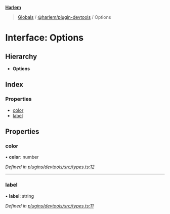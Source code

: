 **[Harlem](../README.md)**

> [Globals](../README.md) / [@harlem/plugin-devtools](../modules/_harlem_plugin_devtools.md) / Options

# Interface: Options

## Hierarchy

* **Options**

## Index

### Properties

* [color](_harlem_plugin_devtools.options.md#color)
* [label](_harlem_plugin_devtools.options.md#label)

## Properties

### color

•  **color**: number

*Defined in [plugins/devtools/src/types.ts:12](https://github.com/andrewcourtice/harlem/blob/24564e7/plugins/devtools/src/types.ts#L12)*

___

### label

•  **label**: string

*Defined in [plugins/devtools/src/types.ts:11](https://github.com/andrewcourtice/harlem/blob/24564e7/plugins/devtools/src/types.ts#L11)*
